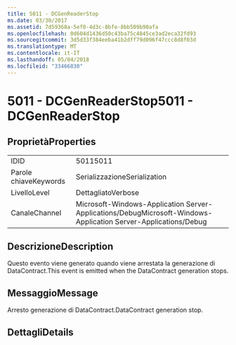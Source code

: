 ```yaml
---
title: 5011 - DCGenReaderStop
ms.date: 03/30/2017
ms.assetid: 7d59368a-5ef0-4d3c-8bfe-8bb509b90afa
ms.openlocfilehash: 0d604d1436d50c43ba75c4845ce3ad2eca32fd93
ms.sourcegitcommit: 3d5d33f384eeba41b2dff79d096f47ccc8d8f03d
ms.translationtype: MT
ms.contentlocale: it-IT
ms.lasthandoff: 05/04/2018
ms.locfileid: "33466830"
---
```

# <a name="5011---dcgenreaderstop"></a><span data-ttu-id="9907c-102">5011 - DCGenReaderStop</span><span class="sxs-lookup"><span data-stu-id="9907c-102">5011 - DCGenReaderStop</span></span>
## <a name="properties"></a><span data-ttu-id="9907c-103">Proprietà</span><span class="sxs-lookup"><span data-stu-id="9907c-103">Properties</span></span>  
  
|||  
|-|-|  
|<span data-ttu-id="9907c-104">ID</span><span class="sxs-lookup"><span data-stu-id="9907c-104">ID</span></span>|<span data-ttu-id="9907c-105">5011</span><span class="sxs-lookup"><span data-stu-id="9907c-105">5011</span></span>|  
|<span data-ttu-id="9907c-106">Parole chiave</span><span class="sxs-lookup"><span data-stu-id="9907c-106">Keywords</span></span>|<span data-ttu-id="9907c-107">Serializzazione</span><span class="sxs-lookup"><span data-stu-id="9907c-107">Serialization</span></span>|  
|<span data-ttu-id="9907c-108">Livello</span><span class="sxs-lookup"><span data-stu-id="9907c-108">Level</span></span>|<span data-ttu-id="9907c-109">Dettagliato</span><span class="sxs-lookup"><span data-stu-id="9907c-109">Verbose</span></span>|  
|<span data-ttu-id="9907c-110">Canale</span><span class="sxs-lookup"><span data-stu-id="9907c-110">Channel</span></span>|<span data-ttu-id="9907c-111">Microsoft-Windows-Application Server-Applications/Debug</span><span class="sxs-lookup"><span data-stu-id="9907c-111">Microsoft-Windows-Application Server-Applications/Debug</span></span>|  
  
## <a name="description"></a><span data-ttu-id="9907c-112">Descrizione</span><span class="sxs-lookup"><span data-stu-id="9907c-112">Description</span></span>  
 <span data-ttu-id="9907c-113">Questo evento viene generato quando viene arrestata la generazione di DataContract.</span><span class="sxs-lookup"><span data-stu-id="9907c-113">This event is emitted when the DataContract generation stops.</span></span>  
  
## <a name="message"></a><span data-ttu-id="9907c-114">Messaggio</span><span class="sxs-lookup"><span data-stu-id="9907c-114">Message</span></span>  
 <span data-ttu-id="9907c-115">Arresto generazione di DataContract.</span><span class="sxs-lookup"><span data-stu-id="9907c-115">DataContract generation stop.</span></span>  
  
## <a name="details"></a><span data-ttu-id="9907c-116">Dettagli</span><span class="sxs-lookup"><span data-stu-id="9907c-116">Details</span></span>
